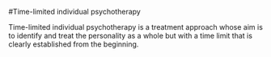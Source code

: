 #Time-limited individual psychotherapy

Time-limited individual psychotherapy is a treatment approach whose aim is to identify and treat the personality as a whole but with a time limit that is clearly established from the beginning.